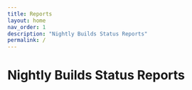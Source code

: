 ```yaml
---
title: Reports
layout: home
nav_order: 1
description: "Nightly Builds Status Reports"
permalink: /
---
```


# Nightly Builds Status Reports